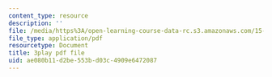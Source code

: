 ```yaml
---
content_type: resource
description: ''
file: /media/https%3A/open-learning-course-data-rc.s3.amazonaws.com/15-071-the-analytics-edge-spring-2017/ae080b11d2be553bd03c4909e6472087_mi-pl3_fIfc.pdf
file_type: application/pdf
resourcetype: Document
title: 3play pdf file
uid: ae080b11-d2be-553b-d03c-4909e6472087
---
```

